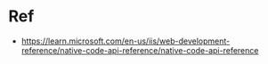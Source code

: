 # Ref
- https://learn.microsoft.com/en-us/iis/web-development-reference/native-code-api-reference/native-code-api-reference
